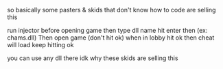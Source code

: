 so basically some pasters & skids that don't know how to code are selling this

run injector before opening game then type dll name hit enter then (ex: chams.dll)
Then open game (don't hit ok) when in lobby hit ok then cheat will load keep hitting ok

you can use any dll there idk why these skids are selling this
